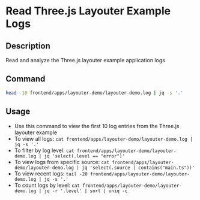 # Read Three.js Layouter Example Logs

## Description
Read and analyze the Three.js layouter example application logs

## Command
```bash
head -10 frontend/apps/layouter-demo/layouter-demo.log | jq -s '.'
```

## Usage
- Use this command to view the first 10 log entries from the Three.js layouter example
- To view all logs: `cat frontend/apps/layouter-demo/layouter-demo.log | jq -s '.'`
- To filter by log level: `cat frontend/apps/layouter-demo/layouter-demo.log | jq 'select(.level == "error")'`
- To view logs from specific source: `cat frontend/apps/layouter-demo/layouter-demo.log | jq 'select(.source | contains("main.ts"))'`
- To view recent logs: `tail -20 frontend/apps/layouter-demo/layouter-demo.log | jq -s '.'`
- To count logs by level: `cat frontend/apps/layouter-demo/layouter-demo.log | jq -r '.level' | sort | uniq -c`
